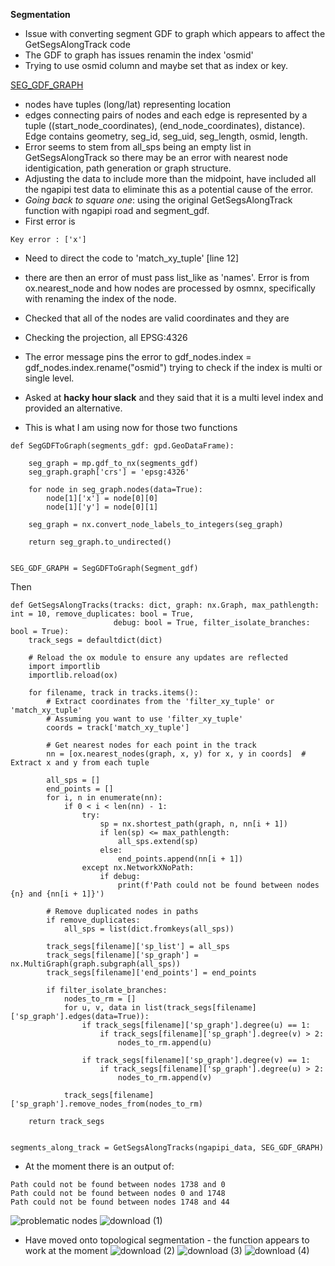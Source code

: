 **Segmentation**
- Issue with converting segment GDF to graph which appears to affect the GetSegsAlongTrack code
- The GDF to graph has issues renamin the index 'osmid'
- Trying to use osmid column and maybe set that as index or key.

<ins>SEG_GDF_GRAPH</ins>
- nodes have tuples (long/lat) representing location
- edges connecting pairs of nodes and each edge is represented by a tuple ((start_node_coordinates), (end_node_coordinates), distance). Edge contains geometry, seg_id, seg_uid, seg_length, osmid, length.
- Error seems to stem from all_sps being an empty list in GetSegsAlongTrack so there may be an error with nearest node identigication, path generation or graph structure.
- Adjusting the data to include more than the midpoint, have included all the ngapipi test data to eliminate this as a potential cause of the error.
- *Going back to square one*: using the original GetSegsAlongTrack function with ngapipi road and segment_gdf.
- First error is
```
Key error : ['x']
```
- Need to direct the code to 'match_xy_tuple' [line 12]
- there are then an error of must pass list_like as 'names'. Error is from ox.nearest_node and how nodes are processed by osmnx, specifically with renaming the index of the node.
- Checked that all of the nodes are valid coordinates and they are
- Checking the projection, all EPSG:4326
- The error message pins the error to gdf_nodes.index = gdf_nodes.index.rename("osmid") trying to check if the index is multi or single level.
- Asked at **hacky hour slack** and they said that it is a multi level index and provided an alternative.

- This is what I am using now for those two functions
```
def SegGDFToGraph(segments_gdf: gpd.GeoDataFrame):
   
    seg_graph = mp.gdf_to_nx(segments_gdf)
    seg_graph.graph['crs'] = 'epsg:4326'
    
    for node in seg_graph.nodes(data=True):
        node[1]['x'] = node[0][0]
        node[1]['y'] = node[0][1]
        
    seg_graph = nx.convert_node_labels_to_integers(seg_graph)
    
    return seg_graph.to_undirected()


SEG_GDF_GRAPH = SegGDFToGraph(Segment_gdf)
```

Then

```
def GetSegsAlongTracks(tracks: dict, graph: nx.Graph, max_pathlength: int = 10, remove_duplicates: bool = True,
                       debug: bool = True, filter_isolate_branches: bool = True):
    track_segs = defaultdict(dict)

    # Reload the ox module to ensure any updates are reflected
    import importlib
    importlib.reload(ox)
    
    for filename, track in tracks.items():
        # Extract coordinates from the 'filter_xy_tuple' or 'match_xy_tuple'
        # Assuming you want to use 'filter_xy_tuple'
        coords = track['match_xy_tuple']
        
        # Get nearest nodes for each point in the track
        nn = [ox.nearest_nodes(graph, x, y) for x, y in coords]  # Extract x and y from each tuple
        
        all_sps = []
        end_points = []
        for i, n in enumerate(nn):
            if 0 < i < len(nn) - 1:
                try:
                    sp = nx.shortest_path(graph, n, nn[i + 1])
                    if len(sp) <= max_pathlength:
                        all_sps.extend(sp)
                    else:
                        end_points.append(nn[i + 1])
                except nx.NetworkXNoPath:
                    if debug:
                        print(f'Path could not be found between nodes {n} and {nn[i + 1]}')

        # Remove duplicated nodes in paths
        if remove_duplicates:
            all_sps = list(dict.fromkeys(all_sps))

        track_segs[filename]['sp_list'] = all_sps
        track_segs[filename]['sp_graph'] = nx.MultiGraph(graph.subgraph(all_sps))
        track_segs[filename]['end_points'] = end_points

        if filter_isolate_branches:
            nodes_to_rm = []
            for u, v, data in list(track_segs[filename]['sp_graph'].edges(data=True)):
                if track_segs[filename]['sp_graph'].degree(u) == 1:
                    if track_segs[filename]['sp_graph'].degree(v) > 2:
                        nodes_to_rm.append(u)

                if track_segs[filename]['sp_graph'].degree(v) == 1:
                    if track_segs[filename]['sp_graph'].degree(u) > 2:
                        nodes_to_rm.append(v)

            track_segs[filename]['sp_graph'].remove_nodes_from(nodes_to_rm)

    return track_segs


segments_along_track = GetSegsAlongTracks(ngapipi_data, SEG_GDF_GRAPH)
```

- At the moment there is an output of:
```
Path could not be found between nodes 1738 and 0
Path could not be found between nodes 0 and 1748
Path could not be found between nodes 1748 and 44
```
![problematic nodes](https://github.com/user-attachments/assets/b553734b-8c28-4898-8e10-82d747217326)
![download (1)](https://github.com/user-attachments/assets/2dfd391d-aabc-4a32-8124-f46817526bcb)

- Have moved onto topological segmentation - the function appears to work at the moment
![download (2)](https://github.com/user-attachments/assets/cd4b9f4c-80d6-446a-b7d3-f33aec0c501d)
![download (3)](https://github.com/user-attachments/assets/d0b33e42-1a02-425e-8081-72b0a5e4d697)
![download (4)](https://github.com/user-attachments/assets/a258c2de-ad36-40d4-82a6-fe23efcdae5f)


